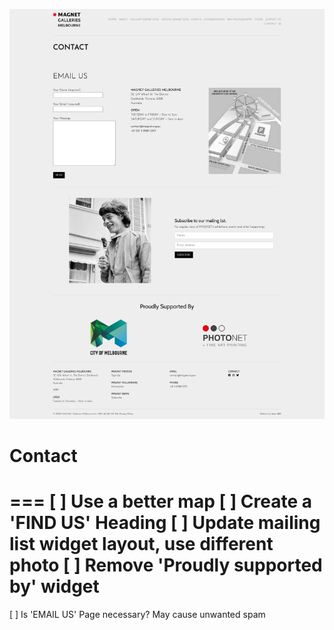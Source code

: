![](2021-11-27-13-34-08.png)

# Contact
===
[ ] Use a better map
[ ] Create a 'FIND US' Heading
[ ] Update mailing list widget layout, use different photo
[ ] Remove 'Proudly supported by' widget
===
[ ] Is 'EMAIL US' Page necessary? May cause unwanted spam

